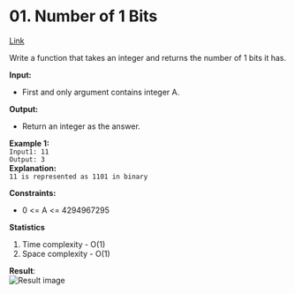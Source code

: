 # 01. Number of 1 Bits

[Link](https://www.interviewbit.com/problems/number-of-1-bits/)

Write a function that takes an integer and returns the number of 1 bits it has.

**Input:**

- First and only argument contains integer A.

**Output:**

- Return an integer as the answer.

**Example 1:**  
`Input1: 11`  
`Output: 3`  
**Explanation:**  
`11 is represented as 1101 in binary`

**Constraints:**

- 0 <= A <= 4294967295

**Statistics**

1. Time complexity - O(1)
2. Space complexity - O(1)

**Result**:  
![Result image](https://github.com/SanjampreetSingh/PP/blob/master/2022/image.png)
